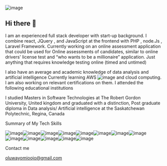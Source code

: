 ![image](https://github.com/user-attachments/assets/f465e878-8fd8-4306-92d9-3e68a2eb4f5e)




## Hi there 👋

I am an experienced full stack developer with start-up background. I combine react, JQuery , and JavaScript at the frontend with PHP , node.Js , Laravel Framework. 
Currently working on an online assessment application that could be used for Online assessments of candidates, similar to online drivers' license test and “who wants to be a millionaire” application. Just anything that requires knowledge testing online (timed and untimed)


I also have an average and academic knowledge of data analysis and artificial intelligence
Currently learning AWS  ![image](https://github.com/user-attachments/assets/19ccdd28-f39c-4771-860b-79a4eaa0b134)
and cloud computing. I am also working on relevant certifications on them. 
I attended the following educational institutions 


I studied Masters in Software Technologies at The Robert Gordon University, United kingdom and graduated with a distinction, 
Post graduate diploma in Data analysis/ Artificial intelligence at the Saskatchewan Polytechnic, Regina, Canada 



Summary of My Tech Skills 

![image](https://github.com/user-attachments/assets/24b0227e-3096-4e8f-b209-fc7f99fc68bc)![image](https://github.com/user-attachments/assets/7ac78ef5-b89f-48a3-a82a-42f986166f73)![image](https://github.com/user-attachments/assets/8f239c1f-172c-4d07-b0b9-83e508c229f2)![image](https://github.com/user-attachments/assets/4697677a-4594-47ff-966d-605a0e94d1ba)![image](https://github.com/user-attachments/assets/4bc3509a-8b78-4966-ba64-e5bc4324bd05)![image](https://github.com/user-attachments/assets/432127cf-055e-4a7e-bbe8-53bcdba75ce4)![image](https://github.com/user-attachments/assets/f8f7766f-5640-47b8-9135-bcd854e947bd)![image](https://github.com/user-attachments/assets/0b53ae36-6a24-423d-8e7c-a3e79179cc7d)![image](https://github.com/user-attachments/assets/99990d0f-975c-4460-9a7e-435610860b35)![image](https://github.com/user-attachments/assets/9bb30826-1e15-4a37-a7fb-99d322b06063)![image](https://github.com/user-attachments/assets/689caa06-a0b1-4a7c-a37b-ec7f9de76fb5)![image](https://github.com/user-attachments/assets/eeee912c-a2b0-4f68-9a0d-79821c5fd6d3)![image](https://github.com/user-attachments/assets/c3530db6-335d-49da-8d11-bc4a49a0623b)

Contact me

oluwayomioojo@gmail.com 
